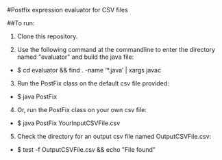 #Postfix expression evaluator for CSV files

##To run:

1. Clone this repository.

2. Use the following command at the commandline to enter the directory named "evaluator" and build the java file:

- \$ cd evaluator && find . -name ‘\*.java’ | xargs javac

3. Run the PostFix class on the default csv file provided:

- \$ java PostFix

4. Or, run the PostFix class on your own csv file:

- \$ java PostFix YourInputCSVFile.csv

5. Check the directory for an output csv file named OutputCSVFile.csv:

- \$ test -f OutputCSVFile.csv && echo "File found"
